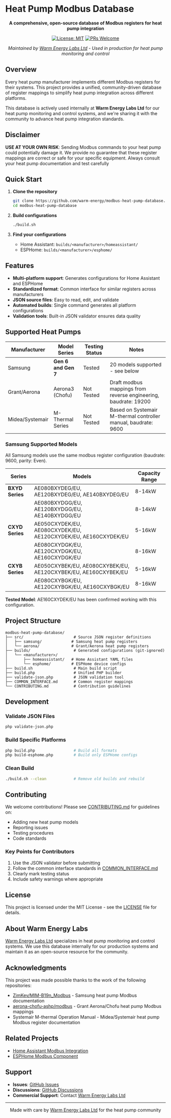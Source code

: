 # Heat Pump Modbus Database

<div align="center">

**A comprehensive, open-source database of Modbus registers for heat pump integration**

[![License: MIT](https://img.shields.io/badge/License-MIT-yellow.svg)](https://opensource.org/licenses/MIT)
[![PRs Welcome](https://img.shields.io/badge/PRs-welcome-brightgreen.svg)](CONTRIBUTING.md)

*Maintained by [Warm Energy Labs Ltd](https://warm.energy) - Used in production for heat pump monitoring and control*

</div>

## Overview

Every heat pump manufacturer implements different Modbus registers for their systems. This project provides a unified, community-driven database of register mappings to simplify heat pump integration across different platforms.

This database is actively used internally at **Warm Energy Labs Ltd** for our heat pump monitoring and control systems, and we're sharing it with the community to advance heat pump integration standards.

## Disclaimer

**USE AT YOUR OWN RISK**: Sending Modbus commands to your heat pump could potentially damage it. We provide no guarantee that these register mappings are correct or safe for your specific equipment. Always consult your heat pump documentation and test carefully

## Quick Start

1. **Clone the repository**
   ```bash
   git clone https://github.com/warm-energy/modbus-heat-pump-database.git
   cd modbus-heat-pump-database
   ```

2. **Build configurations**
   ```bash
   ./build.sh
   ```

3. **Find your configurations**
   - Home Assistant: `builds/<manufacturer>/homeassistant/`
   - ESPHome: `builds/<manufacturer>/esphome/`

## Features

- **Multi-platform support**: Generates configurations for Home Assistant and ESPHome
- **Standardized format**: Common interface for similar registers across manufacturers
- **JSON source files**: Easy to read, edit, and validate
- **Automated builds**: Single command generates all platform configurations
- **Validation tools**: Built-in JSON validator ensures data quality

## Supported Heat Pumps

| Manufacturer | Model Series | Testing Status | Notes |
|--------------|-------------|----------------|-------|
| Samsung | **Gen 6 and Gen 7** | Tested | 20 models supported - see below |
| Grant/Aerona | Aerona3 (Chofu) | Not Tested | Draft modbus mappings from reverse engineering, baudrate: 19200 |
| Midea/Systemair | M-Thermal Series | Not Tested | Based on Systemair M-thermal controller manual, baudrate: 9600 |

### Samsung Supported Models

All Samsung models use the same modbus register configuration (baudrate: 9600, parity: Even).

| Series | Models | Capacity Range |
|--------|--------|----------------|
| **BXYD Series** | AE080BXYDEG/EU, AE120BXYDEG/EU, AE140BXYDEG/EU | 8-14kW |
| | AE080BXYDGG/EU, AE120BXYDGG/EU, AE140BXYDGG/EU | 8-14kW |
| **CXYD Series** | AE050CXYDEK/EU, AE080CXYDEK/EU, AE120CXYDEK/EU, AE160CXYDEK/EU | 5-16kW |
| | AE080CXYDGK/EU, AE120CXYDGK/EU, AE160CXYDGK/EU | 8-16kW |
| **CXYB Series** | AE050CXYBEK/EU, AE080CXYBEK/EU, AE120CXYBEK/EU, AE160CXYBEK/EU | 5-16kW |
| | AE080CXYBGK/EU, AE120CXYBGK/EU, AE160CXYBGK/EU | 8-16kW |

**Tested Model**: AE160CXYDEK/EU has been confirmed working with this configuration.

## Project Structure

```
modbus-heat-pump-database/
├── src/                      # Source JSON register definitions
│   ├── samsung/             # Samsung heat pump registers
│   └── aerona/              # Grant/Aerona heat pump registers
├── builds/                   # Generated configurations (git-ignored)
│   └── <manufacturer>/
│       ├── homeassistant/   # Home Assistant YAML files
│       └── esphome/         # ESPHome device configs
├── build.sh                  # Main build script
├── build.php                 # Unified PHP builder
├── validate-json.php         # JSON validation tool
├── COMMON_INTERFACE.md       # Common register mappings
└── CONTRIBUTING.md           # Contribution guidelines
```

## Development

### Validate JSON Files
```bash
php validate-json.php
```

### Build Specific Platforms
```bash
php build.php                 # Build all formats
php build-esphome.php         # Build only ESPHome configs
```

### Clean Build
```bash
./build.sh --clean            # Remove old builds and rebuild
```

## Contributing

We welcome contributions! Please see [CONTRIBUTING.md](CONTRIBUTING.md) for guidelines on:
- Adding new heat pump models
- Reporting issues
- Testing procedures
- Code standards

### Key Points for Contributors
1. Use the JSON validator before submitting
2. Follow the common interface standards in [COMMON_INTERFACE.md](COMMON_INTERFACE.md)
3. Clearly mark testing status
4. Include safety warnings where appropriate

## License

This project is licensed under the MIT License - see the [LICENSE](LICENSE) file for details.

## About Warm Energy Labs

[Warm Energy Labs Ltd](https://warm.energy) specializes in heat pump monitoring and control systems. We use this database internally for our production systems and maintain it as an open-source resource for the community.

## Acknowledgments

This project was made possible thanks to the work of the following repositories:
- [ZimKev/MIM-B19n_Modbus](https://github.com/ZimKev/MIM-B19n_Modbus) - Samsung heat pump Modbus documentation
- [aerona-chofu-ashp/modbus](https://github.com/aerona-chofu-ashp/modbus) - Grant Aerona/Chofu heat pump Modbus mappings
- Systemair M-thermal Operation Manual - Midea/Systemair heat pump Modbus register documentation

## Related Projects

- [Home Assistant Modbus Integration](https://www.home-assistant.io/integrations/modbus/)
- [ESPHome Modbus Component](https://esphome.io/components/modbus.html)

## Support

- **Issues**: [GitHub Issues](https://github.com/warm-energy/modbus-heat-pump-database/issues)
- **Discussions**: [GitHub Discussions](https://github.com/warm-energy/modbus-heat-pump-database/discussions)
- **Commercial Support**: Contact [Warm Energy Labs Ltd](https://warm.energy)

---

<div align="center">
Made with care by <a href="https://warm.energy">Warm Energy Labs Ltd</a> for the heat pump community
</div>

